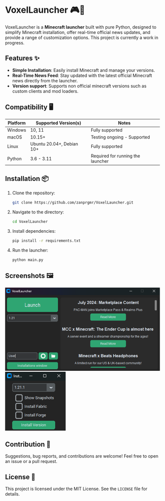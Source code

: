 # VoxelLauncher 🎮🚀

VoxelLauncher is a **Minecraft launcher** built with pure Python, designed to simplify Minecraft installation, offer real-time official news updates, and provide a range of customization options. This project is currently a work in progress.

## Features ✨

- **Simple Installation**: Easily install Minecraft and manage your versions.
- **Real-Time News Feed**: Stay updated with the latest official Minecraft news directly from the launcher.
- **Version support**: Supports non official minecraft versions such as custom clients and mod loaders.

## Compatibility 🖥️

| Platform      | Supported Version(s)    | Notes                                  |
|---------------|-------------------------|----------------------------------------|
| Windows       | 10, 11                   | Fully supported                        |
| macOS         | 10.15+                   | Testing ongoing - Supported             |
| Linux         | Ubuntu 20.04+, Debian 10+| Fully supported             |
| Python        | 3.6 - 3.11               | Required for running the launcher      |

## Installation 📦

1. Clone the repository:
    ```bash
    git clone https://github.com/zanprgmr/VoxelLauncher.git
    ```
2. Navigate to the directory:
    ```bash
    cd VoxelLauncher
    ```
3. Install dependencies:
    ```bash
    pip install -r requirements.txt
    ```
4. Run the launcher:
    ```bash
    python main.py
    ```

## Screenshots 🖼️

![Main window](https://raw.githubusercontent.com/zanprgmr/VoxelLauncher/main/images/LauncherImage.png)
![Installation window](https://raw.githubusercontent.com/zanprgmr/VoxelLauncher/main/images/Image1.png)

## Contribution 🤝

Suggestions, bug reports, and contributions are welcome! Feel free to open an issue or a pull request.

## License 📜

This project is licensed under the MIT License. See the `LICENSE` file for details.

